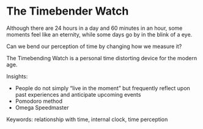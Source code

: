 # The Timebender Watch

Although there are 24 hours in a day and 60 minutes in an hour, some moments feel like an eternity, while some days go by in the blink of a eye.

Can we bend our perception of time by changing how we measure it?

The Timebending Watch is a personal time distorting device for the modern age. 


Insights:
* People do not simply “live in the moment” but frequently reflect upon past experiences and anticipate upcoming events
* Pomodoro method
* Omega Speedmaster

Keywords:
relationship with time, internal clock, time perception
